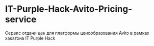 # IT-Purple-Hack-Avito-Pricing-service
Сервис отдачи цен для платформы ценообразования Avito в рамках хакатона IT Purple Hack
